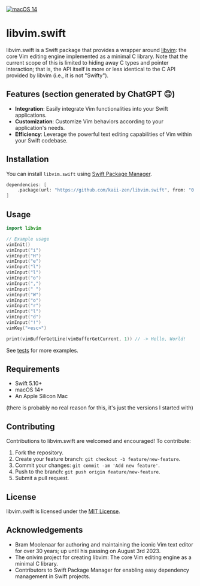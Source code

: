 [![macOS 14](https://github.com/kaii-zen/libvim.swift/actions/workflows/swift.yml/badge.svg)](https://github.com/kaii-zen/libvim.swift/actions/workflows/swift.yml)

# libvim.swift

libvim.swift is a Swift package that provides a wrapper around [libvim](https://github.com/onivim/libvim): the core Vim editing engine implemented as a minimal C library.
Note that the current scope of this is limited to hiding away C types and pointer interaction; that is, the API itself is more or less identical to the C API provided by libvim (i.e., it is not "Swifty").

## Features (section generated by ChatGPT 🙃)

- **Integration**: Easily integrate Vim functionalities into your Swift applications.
- **Customization**: Customize Vim behaviors according to your application's needs.
- **Efficiency**: Leverage the powerful text editing capabilities of Vim within your Swift codebase.

## Installation

You can install `libvim.swift` using [Swift Package Manager](https://www.swift.org/documentation/package-manager/).

```swift
dependencies: [
    .package(url: "https://github.com/kaii-zen/libvim.swift", from: "0.0.1")
]
```

## Usage

```swift
import libvim

// Example usage
vimInit()
vimInput("i")
vimInput("H")
vimInput("e")
vimInput("l")
vimInput("l")
vimInput("o")
vimInput(",")
vimInput(" ")
vimInput("W")
vimInput("o")
vimInput("r")
vimInput("l")
vimInput("d")
vimInput("!")
vimKey("<esc>")

print(vimBufferGetLine(vimBufferGetCurrent, 1)) // -> Hello, World!
```

See [tests](Tests/libvimTests) for more examples.

## Requirements

- Swift 5.10+
- macOS 14+
- An Apple Silicon Mac

(there is probably no real reason for this, it's just the versions I started with)

## Contributing

Contributions to libvim.swift are welcomed and encouraged! To contribute:

1. Fork the repository.
2. Create your feature branch: `git checkout -b feature/new-feature`.
3. Commit your changes: `git commit -am 'Add new feature'`.
4. Push to the branch: `git push origin feature/new-feature`.
5. Submit a pull request.

## License

libvim.swift is licensed under the [MIT License](LICENSE).

## Acknowledgements

- Bram Moolenaar for authoring and maintaining the iconic Vim text editor for over 30 years; up until his passing on August 3rd 2023.
- The onivim project for creating libvim: The core Vim editing engine as a minimal C library.
- Contributors to Swift Package Manager for enabling easy dependency management in Swift projects.
